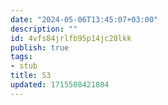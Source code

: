 ```yaml
---
date: "2024-05-06T13:45:07+03:00"
description: ""
id: 4vfs84jrlfb95p14jc28lkk
publish: true
tags:
- stub
title: S3
updated: 1715508421804
---
```

